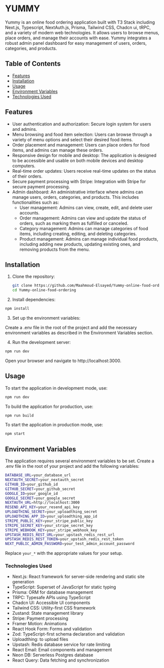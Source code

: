 # YUMMY

Yummy is an online food ordering application built with T3 Stack including Next.js, Typescript, NextAuth.js, Prisma, Tailwind CSS, Chadcn ui, tRPC, and a variety of modern web technologies. It allows users to browse menus, place orders, and manage their accounts with ease.
Yummy integrates a robust admin panel dashboard for easy management of users, orders, categories, and products.

## Table of Contents

- [Features](#features)
- [Installation](#installation)
- [Usage](#usage)
- [Environment Variables](#environment-variables)
- [Technologies Used](#technologies-used)

## Features

- User authentication and authorization: Secure login system for users and admins.
- Menu browsing and food item selection: Users can browse through a variety of menu options and select their desired food items.
- Order placement and management: Users can place orders for food items, and admins can manage these orders.
- Responsive design for mobile and desktop: The application is designed to be accessible and usable on both mobile devices and desktop computers.
- Real-time order updates: Users receive real-time updates on the status of their orders.
- Secure payment processing with Stripe: Integration with Stripe for secure payment processing.
- Admin dashboard: An administrative interface where admins can manage users, orders, categories, and products. This includes functionalities such as:
  - User management: Admins can view, create, edit, and delete user accounts.
  - Order management: Admins can view and update the status of orders, such as marking them as fulfilled or canceled.
  - Category management: Admins can manage categories of food items, including creating, editing, and deleting categories.
  - Product management: Admins can manage individual food products, including adding new products, updating existing ones, and removing products from the menu.

## Installation

1. Clone the repository:

   ```bash
   git clone https://github.com/Maahmoud-Elsayed/Yummy-online-food-ordering.git
   cd Yummy-online-food-ordering

   ```

2. Install dependencies:

```bash
npm install

```

3. Set up the environment variables:

Create a .env file in the root of the project and add the necessary environment variables as described in the Environment Variables section.

4. Run the development server:

```bash
npm run dev

```

Open your browser and navigate to http://localhost:3000.

## Usage

To start the application in development mode, use:

```bash
npm run dev
```

To build the application for production, use:

```bash
npm run build
```

To start the application in production mode, use:

```bash
npm start
```

## Environment Variables

The application requires several environment variables to be set. Create a .env file in the root of your project and add the following variables:

```bash
DATABASE_URL=your_database_url
NEXTAUTH_SECRET=your_nextauth_secret
GITHUB_ID=your_github_id
GITHUB_SECRET=your_github_secret
GOOGLE_ID=your_google_id
GOOGLE_SECRET=your_google_secret
NEXTAUTH_URL=http://localhost:3000
RESEND_API_KEY=your_resend_api_key
UPLOADTHING_SECRET=your_uploadthing_secret
UPLOADTHING_APP_ID=your_uploadthing_app_id
STRIPE_PUBLIC_KEY=your_stripe_public_key
STRIPE_SECRET_KEY=your_stripe_secret_key
STRIPE_WEBHOOK_KEY=your_stripe_webhook_key
UPSTASH_REDIS_REST_URL=your_upstash_redis_rest_url
UPSTASH_REDIS_REST_TOKEN=your_upstash_redis_rest_token
NEXT_PUBLIC_ADMIN_PASSWORD=your_test_admin_account_password
```

Replace `your_*` with the appropriate values for your setup.

### Technologies Used

- Next.js: React framework for server-side rendering and static site generation
- TypeScript: Superset of JavaScript for static typing
- Prisma: ORM for database management
- TRPC: Typesafe APIs using TypeScript
- Chadcn UI: Accessible UI components
- Tailwind CSS: Utility-first CSS framework
- Zustand: State management library
- Stripe: Payment processing
- Framer Motion: Animations
- React Hook Form: Forms and validation
- Zod: TypeScript-first schema declaration and validation
- Uploadthing: to upload files
- Upstash: Redis database service for rate limiting
- React Email: Email components and management
- Neon DB: Serverless Postgres database
- React Query: Data fetching and synchronization
